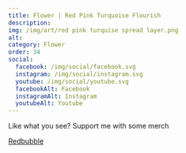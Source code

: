 ```yaml
---
title: Flower | Red Pink Turquoise Flourish
description: 
img: /img/art/red pink turquise spread layer.png
alt: 
category: Flower
order: 34
social:
  facebook: /img/social/facebook.svg
  instagram: /img/social/instagram.svg
  youtube: /img/social/youtube.svg
  facebookAlt: Facebook
  instagramAlt: Instagram
  youtubeAlt: Youtube
---
```

Like what you see? Support me with some merch

<a href='https://www.redbubble.com/shop/ap/103268046' class="btn btn-primary store-link">
Redbubble
</a>
